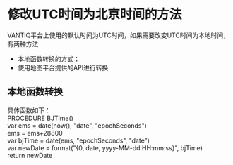 # 修改UTC时间为北京时间的方法
VANTIQ平台上使用的默认时间为UTC时间，如果需要改变UTC时间为本地时间，有两种方法
* 本地函数转换的方式；
* 使用地图平台提供的API进行转换
## 本地函数转换
具体函数如下：  
PROCEDURE BJTime()  
var ems = date(now(), "date", "epochSeconds")  
ems = ems+28800  
var bjTime = date(ems, "epochSeconds", "date")  
var newDate = format("{0, date, yyyy-MM-dd HH:mm:ss}", bjTime)  
return newDate  
